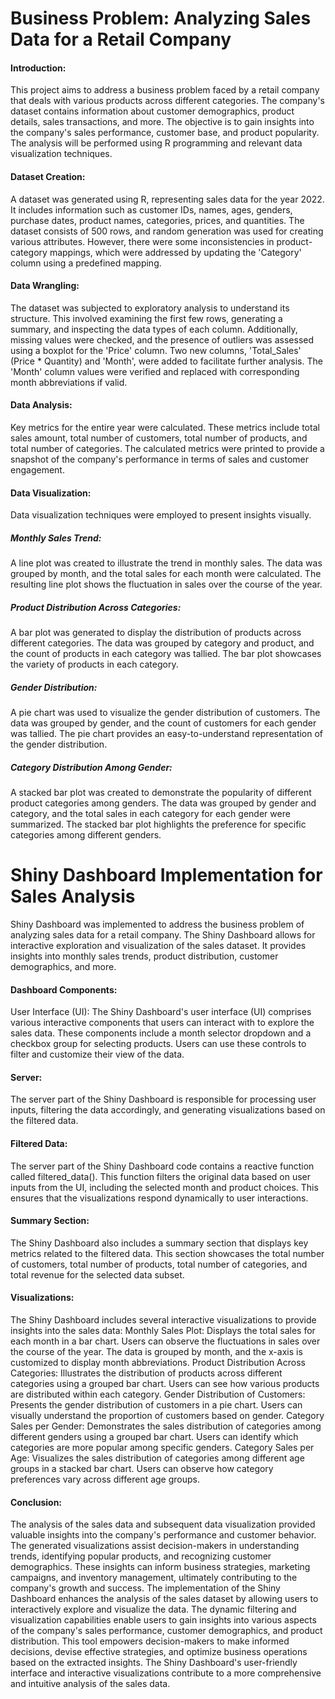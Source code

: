 # Business Problem: Analyzing Sales Data for a Retail Company
#### Introduction:
This project aims to address a business problem faced by a retail company that deals with various products across different categories. The company's dataset contains information about customer demographics, product details, sales transactions, and more. The objective is to gain insights into the company's sales performance, customer base, and product popularity. The analysis will be performed using R programming and relevant data visualization techniques.
#### Dataset Creation:
A dataset was generated using R, representing sales data for the year 2022. It includes information such as customer IDs, names, ages, genders, purchase dates, product names, categories, prices, and quantities. The dataset consists of 500 rows, and random generation was used for creating various attributes. However, there were some inconsistencies in product-category mappings, which were addressed by updating the 'Category' column using a predefined mapping.
#### Data Wrangling:
The dataset was subjected to exploratory analysis to understand its structure. This involved examining the first few rows, generating a summary, and inspecting the data types of each column. Additionally, missing values were checked, and the presence of outliers was assessed using a boxplot for the 'Price' column. Two new columns, 'Total_Sales' (Price * Quantity) and 'Month', were added to facilitate further analysis. The 'Month' column values were verified and replaced with corresponding month abbreviations if valid.
#### Data Analysis:
Key metrics for the entire year were calculated. These metrics include total sales amount, total number of customers, total number of products, and total number of categories. The calculated metrics were printed to provide a snapshot of the company's performance in terms of sales and customer engagement.
#### Data Visualization:
Data visualization techniques were employed to present insights visually.

##### Monthly Sales Trend: 
A line plot was created to illustrate the trend in monthly sales. The data was grouped by month, and the total sales for each month were calculated. The resulting line plot shows the fluctuation in sales over the course of the year.

##### Product Distribution Across Categories: 
A bar plot was generated to display the distribution of products across different categories. The data was grouped by category and product, and the count of products in each category was tallied. The bar plot showcases the variety of products in each category.

##### Gender Distribution: 
A pie chart was used to visualize the gender distribution of customers. The data was grouped by gender, and the count of customers for each gender was tallied. The pie chart provides an easy-to-understand representation of the gender distribution.

##### Category Distribution Among Gender: 
A stacked bar plot was created to demonstrate the popularity of different product categories among genders. The data was grouped by gender and category, and the total sales in each category for each gender were summarized. The stacked bar plot highlights the preference for specific categories among different genders.

# Shiny Dashboard Implementation for Sales Analysis

Shiny Dashboard was implemented to address the business problem of analyzing sales data for a retail company. The Shiny Dashboard allows for interactive exploration and visualization of the sales dataset. It provides insights into monthly sales trends, product distribution, customer demographics, and more.

#### Dashboard Components:
User Interface (UI):
The Shiny Dashboard's user interface (UI) comprises various interactive components that users can interact with to explore the sales data. These components include a month selector dropdown and a checkbox group for selecting products. Users can use these controls to filter and customize their view of the data.

#### Server:
The server part of the Shiny Dashboard is responsible for processing user inputs, filtering the data accordingly, and generating visualizations based on the filtered data.

#### Filtered Data:
The server part of the Shiny Dashboard code contains a reactive function called filtered_data(). This function filters the original data based on user inputs from the UI, including the selected month and product choices. This ensures that the visualizations respond dynamically to user interactions.

#### Summary Section:
The Shiny Dashboard also includes a summary section that displays key metrics related to the filtered data. This section showcases the total number of customers, total number of products, total number of categories, and total revenue for the selected data subset.

#### Visualizations:
The Shiny Dashboard includes several interactive visualizations to provide insights into the sales data:
Monthly Sales Plot: Displays the total sales for each month in a bar chart. Users can observe the fluctuations in sales over the course of the year. The data is grouped by month, and the x-axis is customized to display month abbreviations.
Product Distribution Across Categories: Illustrates the distribution of products across different categories using a grouped bar chart. Users can see how various products are distributed within each category.
Gender Distribution of Customers: Presents the gender distribution of customers in a pie chart. Users can visually understand the proportion of customers based on gender.
Category Sales per Gender: Demonstrates the sales distribution of categories among different genders using a grouped bar chart. Users can identify which categories are more popular among specific genders.
Category Sales per Age: Visualizes the sales distribution of categories among different age groups in a stacked bar chart. Users can observe how category preferences vary across different age groups.

#### Conclusion:
The analysis of the sales data and subsequent data visualization provided valuable insights into the company's performance and customer behavior. The generated visualizations assist decision-makers in understanding trends, identifying popular products, and recognizing customer demographics. These insights can inform business strategies, marketing campaigns, and inventory management, ultimately contributing to the company's growth and success. 
The implementation of the Shiny Dashboard enhances the analysis of the sales dataset by allowing users to interactively explore and visualize the data. The dynamic filtering and visualization capabilities enable users to gain insights into various aspects of the company's sales performance, customer demographics, and product distribution. This tool empowers decision-makers to make informed decisions, devise effective strategies, and optimize business operations based on the extracted insights. The Shiny Dashboard's user-friendly interface and interactive visualizations contribute to a more comprehensive and intuitive analysis of the sales data.














